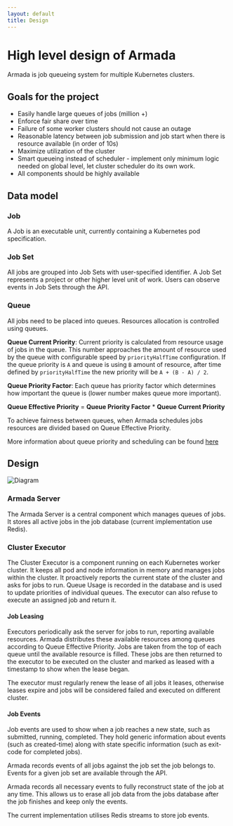 ```yaml
---
layout: default
title: Design
---
```


# High level design of Armada
Armada is job queueing system for multiple Kubernetes clusters.

## Goals for the project
- Easily handle large queues of jobs (million +)
- Enforce fair share over time
- Failure of some worker clusters should not cause an outage
- Reasonable latency between job submission and job start when there is resource available (in order of 10s)
- Maximize utilization of the cluster
- Smart queueing instead of scheduler - implement only minimum logic needed on global level, let cluster scheduler do its own work.
- All components should be highly available

## Data model
### Job
A Job is an executable unit, currently containing a Kubernetes pod specification.

### Job Set
All jobs are grouped into Job Sets with user-specified identifier. A Job Set represents a project or other higher level unit of work. Users can observe events in Job Sets through the API.

### Queue
All jobs need to be placed into queues. Resources allocation is controlled using queues.

**Queue Current Priority**: Current priority is calculated from resource usage of jobs in the queue. This number approaches the amount of resource used by the queue with configurable speed by `priorityHalfTime` configuration. If the queue priority is `A` and queue is using `B` amount of resource, after time defined by `priorityHalfTime` the new priority will be `A + (B - A) / 2`.

**Queue Priority Factor**: Each queue has priority factor which determines how important the queue is (lower number makes queue more important).

**Queue Effective Priority** = **Queue Priority Factor** * **Queue Current Priority**

To achieve fairness between queues, when Armada schedules jobs resources are divided based on Queue Effective Priority.

More information about queue priority and scheduling can be found [here](./priority.md)

## Design
![Diagram](./batch-api.svg)

### Armada Server
The Armada Server is a central component which manages queues of jobs.
It stores all active jobs in the job database (current implementation use Redis).

### Cluster Executor
The Cluster Executor is a component running on each Kubernetes worker cluster. It keeps all pod and node information in memory and manages jobs within the cluster.
It proactively reports the current state of the cluster and asks for jobs to run.
Queue Usage is recorded in the database and is used to update priorities of individual queues.
The executor can also refuse to execute an assigned job and return it.

#### Job Leasing
Executors periodically ask the server for jobs to run, reporting available resources. Armada distributes these available resources among queues according to Queue Effective Priority. 
Jobs are taken from the top of each queue until the available resource is filled. These jobs are then returned to the executor to be executed on the cluster and marked as leased with a timestamp to show when the lease began.

The executor must regularly renew the lease of all jobs it leases, otherwise leases expire and jobs will be considered failed and executed on different cluster.

#### Job Events
Job events are used to show when a job reaches a new state, such as submitted, running, completed. They hold generic information about events (such as created-time) along with state specific information (such as exit-code for completed jobs).

Armada records events of all jobs against the job set the job belongs to. Events for a given job set are available through the API.

Armada records all necessary events to fully reconstruct state of the job at any time. This allows us to erase all job data from the jobs database after the job finishes and keep only the events.

The current implementation utilises Redis streams to store job events.